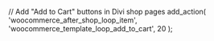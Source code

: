 // Add "Add to Cart" buttons in Divi shop pages
add_action( 'woocommerce_after_shop_loop_item', 'woocommerce_template_loop_add_to_cart', 20 );
